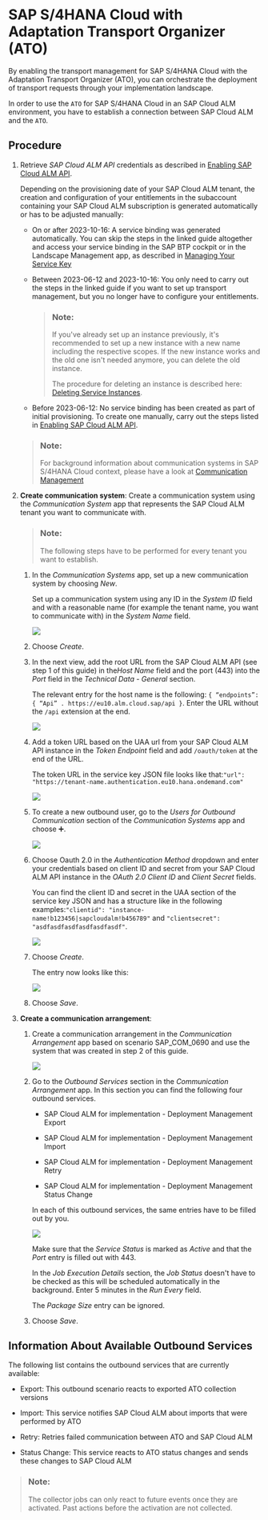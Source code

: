 <!-- loioa4238a9e586046268a1de5ea03ec6930 -->

<link rel="stylesheet" type="text/css" href="../css/sap-icons.css"/>

# SAP S/4HANA Cloud with Adaptation Transport Organizer \(ATO\)

By enabling the transport management for SAP S/4HANA Cloud with the Adaptation Transport Organizer \(ATO\), you can orchestrate the deployment of transport requests through your implementation landscape.

In order to use the `ATO` for SAP S/4HANA Cloud in an SAP Cloud ALM environment, you have to establish a connection between SAP Cloud ALM and the `ATO`.



<a name="loioa4238a9e586046268a1de5ea03ec6930__section_i1h_2n3_wwb"/>

## Procedure

1.  Retrieve *SAP Cloud ALM API* credentials as described in [Enabling SAP Cloud ALM API](enabling-sap-cloud-alm-api-704b5dc.md).

    Depending on the provisioning date of your SAP Cloud ALM tenant, the creation and configuration of your entitlements in the subaccount containing your SAP Cloud ALM subscription is generated automatically or has to be adjusted manually:

    -   On or after 2023-10-16: A service binding was generated automatically. You can skip the steps in the linked guide altogether and access your service binding in the SAP BTP cockpit or in the Landscape Management app, as described in [Managing Your Service Key](managing-your-service-key-87b7851.md)

    -   Between 2023-06-12 and 2023-10-16: You only need to carry out the steps in the linked guide if you want to set up transport management, but you no longer have to configure your entitlements.

        > ### Note:  
        > If you've already set up an instance previously, it's recommended to set up a new instance with a new name including the respective scopes. If the new instance works and the old one isn't needed anymore, you can delete the old instance.
        > 
        > The procedure for deleting an instance is described here: [Deleting Service Instances](https://help.sap.com/docs/service-manager/sap-service-manager/deleting-service-instances).

    -   Before 2023-06-12: No service binding has been created as part of initial provisioning. To create one manually, carry out the steps listed in [Enabling SAP Cloud ALM API](enabling-sap-cloud-alm-api-704b5dc.md).


    > ### Note:  
    > For background information about communication systems in SAP S/4HANA Cloud context, please have a look at [Communication Management](https://help.sap.com/docs/SAP_S4HANA_CLOUD/0f69f8fb28ac4bf48d2b57b9637e81fa/2e84a10c430645a88bdbfaaa23ac9ff7.html?locale=en-US) 

2.  **Create communication system**: Create a communication system using the *Communication System* app that represents the SAP Cloud ALM tenant you want to communicate with.

    > ### Note:  
    > The following steps have to be performed for every tenant you want to establish.

    1.  In the *Communication Systems* app, set up a new communication system by choosing *New*.

        Set up a communication system using any ID in the *System ID* field and with a reasonable name \(for example the tenant name, you want to communicate with\) in the *System Name* field.

        ![](images/Create_New_System_2877b5c.png)

    2.  Choose *Create*.

    3.  In the next view, add the root URL from the SAP Cloud ALM API \(see step 1 of this guide\) in the*Host Name* field and the port \(443\) into the *Port* field in the *Technical Data - General* section.

        The relevant entry for the host name is the following: `{ “endpoints”: { “Api” . https://eu10.alm.cloud.sap/api }`. Enter the URL without the `/api` extension at the end.

        ![](images/Comm_arr_2_3e47062.png)

    4.  Add a token URL based on the UAA url from your SAP Cloud ALM API instance in the *Token Endpoint* field and add `/oauth/token` at the end of the URL.

        The token URL in the service key JSON file looks like that:`"url": "https://tenant-name.authentication.eu10.hana.ondemand.com"`

        ![](images/Create_Outbound_User_474d537.png)

    5.  To create a new outbound user, go to the *Users for Outbound Communication* section of the *Communication Systems* app and choose :heavy_plus_sign:.

        ![](images/Create_Outbound_User_414da4f.png)

    6.  Choose Oauth 2.0 in the *Authentication Method* dropdown and enter your credentials based on client ID and secret from your SAP Cloud ALM API instance in the *OAuth 2.0 Client ID* and *Client Secret* fields.

        You can find the client ID and secret in the UAA section of the service key JSON and has a structure like in the following examples:`"clientid": "instance-name!b123456|sapcloudalm!b456789"` and `"clientsecret": "asdfasdfasdfasdfasdfasdf"`.

        ![](images/Create_New_outbound_user_d68990b.png)

    7.  Choose *Create*.

        The entry now looks like this:

        ![](images/Users_for_Outbound_communcation_cc4e6ca.png)

    8.  Choose *Save*.


3.  **Create a communication arrangement**:

    1.  Create a communication arrangement in the *Communication Arrangement* app based on scenario SAP\_COM\_0690 and use the system that was created in step 2 of this guide.

        ![](images/SAP_Calm_ATO_0690_740e224.png)

    2.  Go to the *Outbound Services* section in the *Communication Arrangement* app. In this section you can find the following four outbound services.

        -   SAP Cloud ALM for implementation - Deployment Management Export

        -   SAP Cloud ALM for implementation - Deployment Management Import

        -   SAP Cloud ALM for implementation - Deployment Management Retry

        -   SAP Cloud ALM for implementation - Deployment Management Status Change


        In each of this outbound services, the same entries have to be filled out by you.

        ![](images/Outbound_Service_48c12fa.png)

        Make sure that the *Service Status* is marked as *Active* and that the *Port* entry is filled out with 443.

        In the *Job Execution Details* section, the *Job Status* doesn't have to be checked as this will be scheduled automatically in the background. Enter 5 minutes in the *Run Every* field.

        The *Package Size* entry can be ignored.

    3.  Choose *Save*.





<a name="loioa4238a9e586046268a1de5ea03ec6930__section_sfl_qyk_gxb"/>

## Information About Available Outbound Services

The following list contains the outbound services that are currently available:

-   Export: This outbound scenario reacts to exported ATO collection versions

-   Import: This service notifies SAP Cloud ALM about imports that were performed by ATO

-   Retry: Retries failed communication between ATO and SAP Cloud ALM

-   Status Change: This service reacts to ATO status changes and sends these changes to SAP Cloud ALM


> ### Note:  
> The collector jobs can only react to future events once they are activated. Past actions before the activation are not collected.

